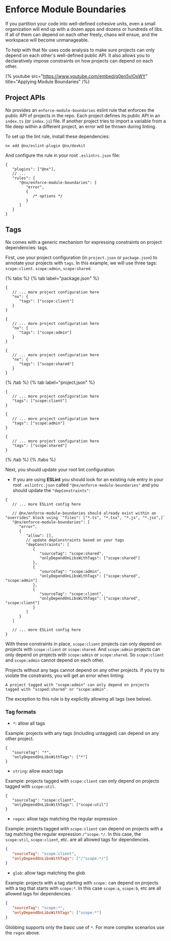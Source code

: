 # Enforce Module Boundaries

If you partition your code into well-defined cohesive units, even a small organization will end up with a dozen apps and dozens or hundreds of libs. If all of them can depend on each other freely, chaos will ensue, and the workspace will become unmanageable.

To help with that Nx uses code analysis to make sure projects can only depend on each other's well-defined public API. It also allows you to declaratively impose constraints on how projects can depend on each other.

{% youtube
src="https://www.youtube.com/embed/q0en5vlOsWY"
title="Applying Module Boundaries"
/%}

## Project APIs

Nx provides an `enforce-module-boundaries` eslint rule that enforces the public API of projects in the repo. Each project defines its public API in an `index.ts` (or `index.js`) file. If another project tries to import a variable from a file deep within a different project, an error will be thrown during linting.

To set up the lint rule, install these dependencies:

```shell {% skipRescope=true %}
nx add @nx/eslint-plugin @nx/devkit
```

And configure the rule in your root `.eslintrc.json` file:

```jsonc {% fileName=".eslintrc.json" %}
{
   "plugins": ["@nx"],
   // ...
   "rules": {
      "@nx/enforce-module-boundaries": [
         "error",
         {
            /* options */
         }
      ]
   }
}
```

## Tags

Nx comes with a generic mechanism for expressing constraints on project dependencies: tags.

First, use your project configuration (in `project.json` or `package.json`) to annotate your projects with `tags`. In this example, we will use three tags: `scope:client`. `scope:admin`, `scope:shared`.

{% tabs %}
{% tab label="package.json" %}

```jsonc {% fileName="client/package.json" %}
{
   // ... more project configuration here
   "nx": {
      "tags": ["scope:client"]
   }
}
```

```jsonc {% fileName="admin/package.json" %}
{
   // ... more project configuration here
   "nx": {
      "tags": ["scope:admin"]
   }
}
```

```jsonc {% fileName="utils/package.json" %}
{
   // ... more project configuration here
   "nx": {
      "tags": ["scope:shared"]
   }
}
```

{% /tab %}
{% tab label="project.json" %}

```jsonc {% fileName="client/project.json" %}
{
   // ... more project configuration here
   "tags": ["scope:client"]
}
```

```jsonc {% fileName="admin/project.json" %}
{
   // ... more project configuration here
   "tags": ["scope:admin"]
}
```

```jsonc {% fileName="utils/project.json" %}
{
   // ... more project configuration here
   "tags": ["scope:shared"]
}
```

{% /tab %}
{% /tabs %}

Next, you should update your root lint configuration:

-  If you are using **ESLint** you should look for an existing rule entry in your root `.eslintrc.json` called `"@nx/enforce-module-boundaries"` and you should update the `"depConstraints"`:

```jsonc {% fileName=".eslintrc.json" %}
{
   // ... more ESLint config here

   // @nx/enforce-module-boundaries should already exist within an "overrides" block using `"files": ["*.ts", "*.tsx", "*.js", "*.jsx",]`
   "@nx/enforce-module-boundaries": [
      "error",
      {
         "allow": [],
         // update depConstraints based on your tags
         "depConstraints": [
            {
               "sourceTag": "scope:shared",
               "onlyDependOnLibsWithTags": ["scope:shared"]
            },
            {
               "sourceTag": "scope:admin",
               "onlyDependOnLibsWithTags": ["scope:shared", "scope:admin"]
            },
            {
               "sourceTag": "scope:client",
               "onlyDependOnLibsWithTags": ["scope:shared", "scope:client"]
            }
         ]
      }
   ]

   // ... more ESLint config here
}
```

With these constraints in place, `scope:client` projects can only depend on projects with `scope:client` or `scope:shared`. And `scope:admin` projects can only depend on projects with `scope:admin` or `scope:shared`. So `scope:client` and `scope:admin` cannot depend on each other.

Projects without any tags cannot depend on any other projects. If you try to violate the constraints, you will get an error when linting:

```plaintext
A project tagged with "scope:admin" can only depend on projects
tagged with "scoped:shared" or "scope:admin".
```

The exception to this rule is by explicitly allowing all tags (see below).

### Tag formats

-  `*`: allow all tags

Example: projects with any tags (including untagged) can depend on any other project.

```jsonc
{
   "sourceTag": "*",
   "onlyDependOnLibsWithTags": ["*"]
}
```

-  `string`: allow exact tags

Example: projects tagged with `scope:client` can only depend on projects tagged with `scope:util`.

```jsonc
{
   "sourceTag": "scope:client",
   "onlyDependOnLibsWithTags": ["scope:util"]
}
```

-  `regex`: allow tags matching the regular expression

Example: projects tagged with `scope:client` can depend on projects with a tag matching the regular expression `/^scope.*/`. In this case, the `scope:util`, `scope:client`, etc. are all allowed tags for dependencies.

```json
{
   "sourceTag": "scope:client",
   "onlyDependOnLibsWithTags": ["/^scope.*/"]
}
```

-  `glob`: allow tags matching the glob

Example: projects with a tag starting with `scope:` can depend on projects with a tag that starts with `scope:*`. In this case `scope:a`, `scope:b`, etc are all allowed tags for dependencies.

```json
{
   "sourceTag": "scope:*",
   "onlyDependOnLibsWithTags": ["scope:*"]
}
```

Globbing supports only the basic use of `*`. For more complex scenarios use the `regex` above.

